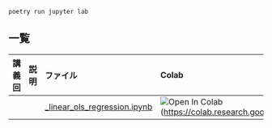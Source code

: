 

```
poetry run jupyter lab
```

## 一覧
|講義回|説明|ファイル|Colab|
|:--|:--|:--|:--|
|||[_linear_ols_regression.ipynb](./_linear_ols_regression.ipynb)|![Open In Colab](https://colab.research.google.com/assets/colab-badge.svg)(https://colab.research.google.com/github/weiji14/deepbedmap/]|